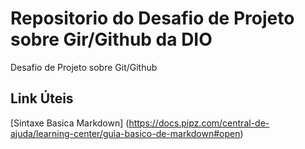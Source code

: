 # Repositorio do Desafio de Projeto sobre Gir/Github da DIO
Desafio de Projeto sobre Git/Github

## Link Úteis
[Sintaxe Basica Markdown] (https://docs.pipz.com/central-de-ajuda/learning-center/guia-basico-de-markdown#open)
